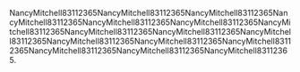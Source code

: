 NancyMitchell83112365NancyMitchell83112365NancyMitchell83112365NancyMitchell83112365NancyMitchell83112365NancyMitchell83112365NancyMitchell83112365NancyMitchell83112365NancyMitchell83112365NancyMitchell83112365NancyMitchell83112365NancyMitchell83112365NancyMitchell83112365NancyMitchell83112365NancyMitchell83112365NancyMitchell83112365.
